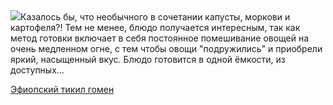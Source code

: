 <!--2025-08-12 21:54:46-->
<div class="yb">
  <div class="rss povarenok"><a href="https://www.povarenok.ru/recipes/show/182989/"><img src="https://www.povarenok.ru/data/cache/2025aug/12/44/3186844_67576-640x480.jpg"></a>Казалось бы, что необычного в сочетании капусты, моркови и картофеля?! Тем не менее, блюдо получается интересным, так как метод готовки включает в себя постоянное помешивание овощей на очень медленном огне, с тем чтобы овощи &quot;подружились&quot; и приобрели яркий, насыщенный вкус. Блюдо готовится в одной ёмкости, из доступных... <p class="titl"><a href="https://www.povarenok.ru/recipes/show/182989/">Эфиопский тикил гомен</a></p></div>
</div>
